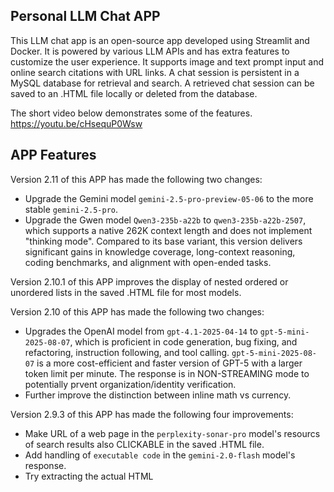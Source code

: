 ## Personal LLM Chat APP
This LLM chat app is an open-source app developed using Streamlit and Docker. It is powered by various LLM APIs and has extra features to customize the user experience. It supports image and text prompt input and online search citations with URL links. A chat session is persistent in a MySQL database for retrieval and search. A retrieved chat session can be saved to an .HTML file locally or deleted from the database.

The short video below demonstrates some of the features.
https://youtu.be/cHsequP0Wsw

## APP Features
Version 2.11 of this APP has made the following two changes:
- Upgrade the Gemini model `gemini-2.5-pro-preview-05-06` to the more stable `gemini-2.5-pro`.
- Upgrade the Gwen model `Qwen3-235b-a22b` to `qwen3-235b-a22b-2507`, which supports a native 262K context length and does not implement "thinking mode". Compared to its base variant, this version delivers significant gains in knowledge coverage, long-context reasoning, coding benchmarks, and alignment with open-ended tasks.

Version 2.10.1 of this APP improves the display of nested ordered or unordered lists in the saved .HTML file for most models.

Version 2.10 of this APP has made the following two changes:
- Upgrades the OpenAI model from `gpt-4.1-2025-04-14` to `gpt-5-mini-2025-08-07`, which is proficient in code generation, bug fixing, and refactoring, instruction following, and tool calling. `gpt-5-mini-2025-08-07` is a more cost-efficient and faster version of GPT-5 with a larger token limit per minute. The response is in NON-STREAMING mode to potentially prvent organization/identity verification.
- Further improve the distinction between inline math vs currency.   

Version 2.9.3 of this APP has made the following four improvements: 
- Make URL of a web page in the `perplexity-sonar-pro` model's resourcs of search results also CLICKABLE in the saved .HTML file.
- Add handling of `executable code` in the `gemini-2.0-flash` model's response.
- Try extracting the actual HTML <title> of a web page and display it as the title of a CLICKABLE link (rather than just using a simplified label) in the `gemini-2.0-flash` model's resourcs of search results.
- Correctly display dollar amounts (e.g., $2.82 and $2.77) in chat session HTML output as well as in the saved .HTML file.

Version 2.9.2 of this APP adds a "Copied!" feedback when the copy button of a code block is clicked.

Version 2.9.1 of this APP improves source citation in `gemini-2.0-flash` and `claude-sonnet-4-20250514` models.

Version 2.9 of this APP has made the following four changes:
- Upgrade the Claude model `claude-3-7-sonnet-20250219` to `claude-sonnet-4-20250514`, which is a significant upgrade to Claude Sonnet 3.7. It delivers superior coding while responding more precisely to your instructions.
- Upgrade the Claude thinking model `claude-3-7-sonnet-20250219-thinking` to `claude-sonnet-4-20250514-thinking`, which returns a summary of Claude’s full thinking process and leverages a more sophisticated reasoning strategy.
- Upgrade the Deepseek reasoning model to `DeepSeek-R1-0528`, which improves benchmark performance with enhanced front-end capabilities and reduced hallucinations.
- Add a spinner when waiting for the response of a thinking model and further improve nested outpur in a .HTML file.

Version 2.8 of this APP has made the following four changes:

- Upgrade the thinking model `gemini-2.5-pro-preview-03-25` to `gemini-2.5-pro-preview-05-06`, which marks best-in-class frontend web developmenta and major leap in video understanding with knowledge cutoff in January 2025 ahd a context window of 1M tokens.
- Add the web search tool to the model `claude-3-7-sonnet-20250219`, which gives Claude direct access to real-time web content, allowing it to answer questions with up-to-date information.
- Improve web-search result citation of the model `gemini-2.0-flash` by directly extracting the URLs and titles from model response rather than relying on prompt engineering. Same practice is used in the newly added search tool of the model `claude-3-7-sonnet-20250219`.
- Improve the rendering of mathematical expressions in the model `gpt-4.1-2025-04-14`.

At present, this APP has four models that support web-search result citations:

1. `gpt-4.1-2025-04-14`
2. `claude-3-7-sonnet-20250219`
3. `gemini-2.0-flash`
4. `perplexity-sonar-pro`

Version 2.7 of this APP has made the following three changes:
- Improve the rendering of mathematical expressions for all models in chat messages and in saved .HTML files.
- Improve the rendering of nested lists in saved .HTML files.
- Upgrade the model `Qwen2.5-Max` to `Qwen3-235b-a22b`, which supports prompt-driven seamless switching between thinking mode (for complex logical reasoning, math, and coding) and non-thinking mode (for efficient, general-purpose dialogue) within a single model. For maximum control, use explicit prompting patterns rather than relying on automatic mode switching.
- Improve the mathmatical 

At present, this APP has three models that support web-search result citations:

1. `gpt-4o-2024-11-20`
2. `gemini-2.0-flash`
3. `perplexity-sonar-pro`

Version 2.6 of this APP has made the following two changes:
- Upgrade the model `gpt-4o-2024-11-20` to `gpt-4.1-2025-04-14`,which makes significant advancements in coding, instruction following, and long-context processing with a 1-million-token context window.
- Upgrade the thinking model `gemini-2.0-flash-thinking-exp-01-21` to `gemini-2.5-pro-preview-03-25`, which shows advanced coding capability and is state-of-the-art across a range of benchmarks requiring enhanced reasoning.

At present, this APP has four models with thinking/reasoning capability:
1. `o3-mini-high`
2. `claude-3-7-sonnet-20250219-thinking`
3. `gemini-2.5-pro-preview-03-25`
4. `DeepSeek-R1`

Version 2.5 of this APP has made the following changes:

- Add web search capability to the OpenAI model `gpt-4o-2024-11-20`. The `search_context_size` is set to `high` to provide the most comprehensive context retrieved from the web to help the tool formulate a response. Need to upgrade the openai package to enable this feature.
- Change the prompts to the model `gemini-2.0-flash` and `perplexity-sonar-pro` to improve the format of web-search result citation.
- Add a MIT license file.

At present, this APP has three models that support web-search result citations:

1. `gpt-4o-2024-11-20`
2. `gemini-2.0-flash`
3. `perplexity-sonar-pro`

Version 2.4 of this APP has made the following changes:

- Add the OpenAI reasoning model  `o3-mini-high`, which is hosted by OpenRouter.ai. With its reasoning effort set to high, this model delivers exceptional STEM capabilities - with particular strength in science, math, and coding. 

- Add the Anthropic thinking model `claude-3-7-sonnet-20250219-thinking`. Extended thinking gives Claude 3.7 Sonnet enhanced reasoning capabilities for complex tasks, while also providing transparency into its step-by-step thought process. The maximum token limit for this model is 20,000, with a thinking token budget of 16,000.

- Upgrade the Antropic model `claude-3-5-sonnet-20241022` to `claude-3-7-sonnet-20250219`, which shows particularly strong improvements in coding and front-end web development.

- Upgrade the Alibaba model `Qwen2.5-Coder-32B-Instruct` to `Qwen2.5-Max`, a large-scale Mixture-of-Expert (MoE) model that outperforms DeepSeek V3 in benchmarks such as Arena-Hard, LiveBench, LiveCodeBench, and GPQA-Diamond. This model is hosted by OpenRouter.ai.

In version 2.4 of this APP, you can use the following 6 multimodal LLM models with both image and text input:

1. `gpt-4o-2024-11-20`
2. `claude-3-7-sonnet-20250219`
3. `claude-3-7-sonnet-20250219-thinking`
4. `pixtral-large-latest`
5. `gemini-2.0-flash`
6. `gemini-2.0-flash-thinking-exp-01-21`

Version 2.3 of this APP has made the following changes:

- Add the reasoning model `Deepseek-R1`, which is hosted by Together.ai. DeepSeek-R1 achieves performance comparable to OpenAI-o1 across math, code, and reasoning tasks.
- Upgrade the `gemini-2.0-flash-exp` to the latest production ready `gemini-2.0-flash`, which delivers next-gen features and improved capabilities, including superior speed, native tool use, multimodal generation, and a 1M token context window.
- upgrade the `gemini-2.0-flash-thinking-exp` to the latest `gemini-2.0-flash-thinking-exp-01-21`, which delivers enhanced abilities across math, science, and multimodal reasoning.
- Upgrde the `perplexity-llama-3.1-sonar-huge-128k-online` to `perplexity-sonar-pro`, which offers premier search offering with search grounding that supports advanced queries and follow-ups. The legacy model `llama-3.1-sonar-huge-128k-online` will be deprecated and will no longer be available to use after 2/22/2025. 
- Increase the default max number of tokens a model can generate from 4000 to 6000.

Version 2.2 of this APP has made one change:
- Show the model name of an assistant when saving a chat session to an .HTML file.

Version 2.1.1 of this APP has added the capability to prompt the following 5 multimodal LLM models with both image and text:
1. `gpt-4o-2024-11-20`
2. `claude-3-5-sonnet-20241022`
3. `pixtral-large-latest`
4. `gemini-2.0-flash-exp`
5. `gemini-2.0-flash-thinking-exp`

- To include an image in a prompt, follow the steps below:
1. Click the `From Clipboard` button in the left pane to show the `Click to Paste from Clipboard` button in the central pane.
2. Use the screen captioning tool of your computer to capture an image from your screen.
3. Click the `Click to Paste from Clipboard` button in the central pane to paste the image into the chat window (after browser permission is granted).
   This function is tested in Chrome and Edge.
4. Type your question and click the `Send` button to submit the question.

- A session that contains both image and text can be saved to a local .HTML file (after first loading the session) by clicking
the `Save it to a .html file`. If this APP is run in the `personal_chatgpt` folder by typping the command `streamlit run personal_chatgpt.py`,
the associated images will be saved to a newly created folder `images` in the `personal_chatgpt` folder. If this APP is run in Docker,
the images will be saved to the `Downloads` folder of your computer.

- To get the summary title of a session, an image is first sent to the `pixtral-large-latest` model (as an OCR model) to extract its text content. Starting from this version the free API of OCRSpace's `OCR engine2` is no longer used as the OCR model.

- At present, this APP has two models that support web-search result citations:
1. `gemini-2.0-flash-exp`
2. `perplexity-llama-3.1-sonar-huge-128k-online`

Version 1.10.0 of this APP has made two changes:
- Add a new model `gemini-2.0-flash-thinking-exp` that's trained to generate the "thinking process" the model goes through as part of its response. As a result, Thinking Mode is capable of stronger reasoning capabilities in its responses than the Gemini 2.0 Flash 
Experimental model. This model currenlty does not support tool usage like Google Search (from the Gemini 2.0 Flash web site).
- Prompt the `gemini-2.0-flash-exp` model to provide web-link citations of its Google Search results. Citation format 
is similar to that from the `perplexity-llama-3.1-sonar-huge-128k-online` model. 

Version 1.9.0 of this APP has made one change:
- Leverage the `GoogleSearch` tool of `gemini-2.0-flash-exp` to improve the accuracy and recency of responses from the model. The model can decide when to use Google Search. Install a new `google-genai` package from Pypi.

Version 1.8.0 of this APP has made one change:
- Change the Gemini model to `gemini-2.0-flash-exp` that delivers improvements to multimodal understanding, coding, complex instruction following, and function calling.

Version 1.7.0 of this APP has made two changes:
- Change the OpenAI model to `gpt-4o-2024-11-20` with better creative writing ability and better at working with uploaded files, providing deeper insights & more thorough responses (from an OpenAI X post).
- Change the Gemini model to `gemini-exp-1121` with significant gains on coding performance, stronger reasoning capabilities and improved visual understanding (from a Google AI X post). This model currently does not support Grounding with Google Search (as of Nov 28, 2024).

Version 1.6.0 of this APP has made one change:
- Add a new model `Qwen2.5-Coder-32B-Instruct`. This 32B model is developed by Alibaba Cloud and is available at [together](https://www.together.ai/).

Version 1.5.0 of this APP has made one change:
- Add a new model `llama-3.1-nemotron-70b-instruct` from Nvidia. A free API key is avaiiable at https://build.nvidia.com/nvidia/llama-3_1-nemotron-70b-instruct by clicking "Build with this NIM".

Version 1.4.0 of this APP has made two changes:
- Change the perplexity model to `llama-3.1-sonar-huge-128k-online` with the features of source citation and clickable URL links.
- Change the Gemini model to `gemini-1.5-pro-002` with the feature of Grounding with Google Search.

This version currently also has the following features:
1. Switch between the LLM model of `claude-3-5-sonnet-20241022` and `mistral-large-latest` anytime in a chat session.
2. Extract text from a screenshot image. This feature uses the Streamlit component "streamlit-paste-button" to paste an image from the clipboard after user consent (tested on Google Chrome and Microsoft Edge). Then, the image is sent to the free API of OCRSpace's OCR engine2 to extract the text with automatic Western language detection.
3. Extract the folder structure and file contents of a .zip file.
4. Show the name of a model in the response of a LLM API call.
5. Select the behavior of your model as either deterministic, conservative, balanced, diverse, or creative.
6. Select the maximum number of tokens the model creates for each API call.
7. Select a date range and a previous chat session in that range (by choosing from a session summary) and reload the messages of this chat session from a local MySQL database.
8. Search a previous chat session using the MySQL full-text boolean search with keywords to reload a chat session.
9. Save the messages of a session as an HTML file on the local computer.
10. Upload a file (or multiple files) from the local computer with a question (optional) and send it to an API call.
11. Delete the messages of a loaded chat session from the database, and
12. Finally, delete the contents in all tables in the database, if that is what you want to do.

## API Keys and Database Credentials

To run this app, create a `secrets.toml` file under the directory `.streamlit` in the project folder `Personal-ChatGPT` and enter your LLM API keys and MySQL database credentials as shown in the code block below. The database credentials can be left as is to match those in the Docker `compose.py` file in the project folder.

```
# .streamlit/secrets.toml
OPENAI_API_KEY = "my_openai_key"
GOOGLE_API_KEY = "my_gemini_key"
MISTRAL_API_KEY = "my_mistral_key"
ANTHROPIC_API_KEY = "my_claude_key"
TOGETHER_API_KEY = "my_together_key"
PERPLEXITY_API_KEY = "my_perplexity_key"
NVIDIA_API_KEY = "my_nvidia_key"
OPENROUTER_API_KEY = "my_openrouter_key"

[mysql]
host = "mysql"
user = "root"
password = "my_password"
database = "chat"
```
If you have a MySQL database on your computer, another way to run this app without Docker is to `cd` into the `personal-chatgpt` directory, where there is a separate `.streamlit` folder, and create a `secrets.toml` file in this `.streamlit` folder. Put in the password of your local MySQL database rather than the "my_password" as shown in the previous code block. Remember first to create a database with the name `chat`. The app can be run by typing the following command in the sub-directory `personal-chatgpt` in your virtual environment.
```
streamlit run personal_chatgpt.py
```

## Clone the GitHub Repository and APP Installation
To clone the GitHub directory type the command as follows.
```
git clone https://github.com/tonypeng1/Personal-ChatGPT.git
```
To create a Python virtual environment, check out version 2.11 of this APP, and install the project,
```
cd Personal-ChatGPT
python3 -m venv .venv
source .venv/bin/activate
git checkout v2.10.1
python3 -m pip install --upgrade pip setuptools wheel
python3 -m pip install -e .
```
To create and run a Docker image, type the following commands in the project directory `Personal-ChatGPT` where there is a file called `Dockerfile`.
```
docker build -t streamlit-mysql:2.11 .
docker compose up
```
## Medium Article
More descriptions of this APP can be found in the Medium article,
https://medium.com/@tony3t3t/personal-llm-chat-app-using-streamlit-e3996312b744
